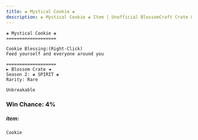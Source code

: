```yaml
---
title: ❀ Mystical Cookie ❀
description: ❀ Mystical Cookie ❀ Item | Unofficial BlossomCraft Crate & Item Documentation
---
```

```
❀ Mystical Cookie ❀
===================

Cookie Blessing:(Right-Click)
Feed yourself and everyone around you

===================
► Blossom Crate ◄
Season 2: ❀ SPIRIT ❀
Rarity: Rare

Unbreakable
```
### Win Chance: 4%

##### item:
`Cookie`